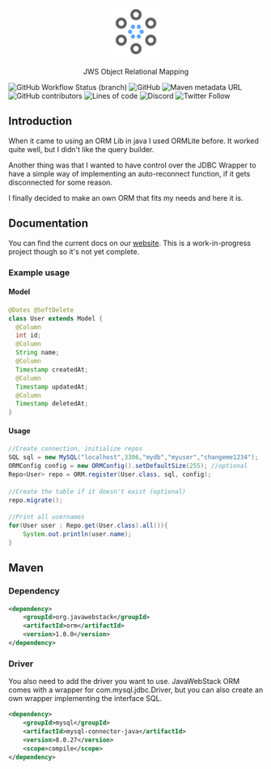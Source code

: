 <p align="center"><img src="https://raw.githubusercontent.com/JavaWebStack/docs/master/docs/assets/img/icon.svg" width="100">
<br><br>
JWS Object Relational Mapping
</p>

![GitHub Workflow Status (branch)](https://img.shields.io/github/workflow/status/JavaWebStack/orm/Maven%20Deploy/master)
![GitHub](https://img.shields.io/github/license/JavaWebStack/orm)
![Maven metadata URL](https://img.shields.io/maven-metadata/v?metadataUrl=https%3A%2F%2Frepo1.maven.org%2Fmaven2%2Forg%2Fjavawebstack%2Form%2Fmaven-metadata.xml)
![GitHub contributors](https://img.shields.io/github/contributors/JavaWebStack/orm)
![Lines of code](https://img.shields.io/tokei/lines/github/JavaWebStack/orm)
![Discord](https://img.shields.io/discord/815612319378833408?color=%237289DA&label=discord)
![Twitter Follow](https://img.shields.io/twitter/follow/JavaWebStack?style=social) 

## Introduction
When it came to using an ORM Lib in java I used ORMLite before. It worked quite well, but I didn't like the query builder.

Another thing was that I wanted to have control over the JDBC Wrapper to have a simple way of implementing an auto-reconnect function, if it gets disconnected for some reason. 

I finally decided to make an own ORM that fits my needs and here it is.

## Documentation
You can find the current docs on our [website](https://docs.javawebstack.org/framework/orm). This is a work-in-progress project though so it's not yet complete.

### Example usage 

#### Model
```java
@Dates @SoftDelete
class User extends Model {
  @Column
  int id;
  @Column
  String name;
  @Column
  Timestamp createdAt;
  @Column
  Timestamp updatedAt;
  @Column
  Timestamp deletedAt;
}
```
#### Usage
```java
//Create connection, initialize repos
SQL sql = new MySQL("localhost",3306,"mydb","myuser","changeme1234");
ORMConfig config = new ORMConfig().setDefaultSize(255); //optional
Repo<User> repo = ORM.register(User.class, sql, config);

//Create the table if it doesn't exist (optional)
repo.migrate();

//Print all usernames
for(User user : Repo.get(User.class).all()){
    System.out.println(user.name);
}
```

## Maven

### Dependency
```xml
<dependency>
    <groupId>org.javawebstack</groupId>
    <artifactId>orm</artifactId>
    <version>1.0.0</version>
</dependency>
```

### Driver
You also need to add the driver you want to use. JavaWebStack ORM comes with a wrapper for com.mysql.jdbc.Driver, but you can also create an own wrapper implementing the interface SQL.
```xml
<dependency>
    <groupId>mysql</groupId>
    <artifactId>mysql-connector-java</artifactId>
    <version>8.0.27</version>
    <scope>compile</scope>
</dependency>
```
